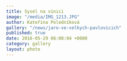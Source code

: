 ```yaml
---
title: Sysel na vinici
image: "/media/IMG_1213.JPG"
author: Kateřina Poledníková
gallery: "/news/jaro-ve-velkych-pavlovicich"
published: true
date: 2016-05-29 06:00:04 +0000
category: gallery
layout: photo
---
```

